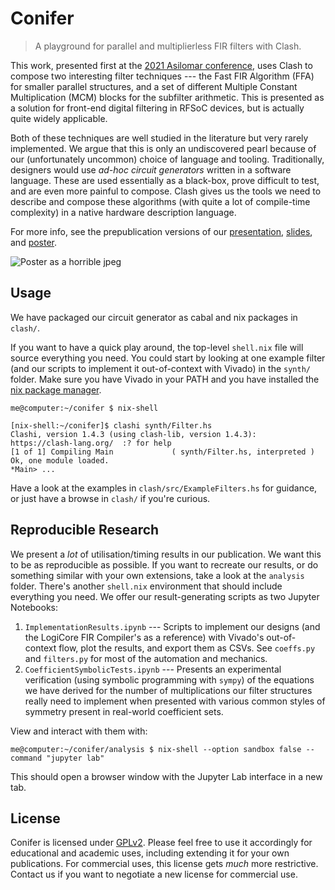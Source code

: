 # Conifer

> A playground for parallel and multiplierless FIR filters with Clash.

This work, presented first at the [2021 Asilomar
conference](https://asilomarsscconf.org/), uses Clash to compose two interesting
filter techniques --- the Fast FIR Algorithm (FFA) for smaller parallel
structures, and a set of different Multiple Constant Multiplication (MCM) blocks
for the subfilter arithmetic. This is presented as a solution for front-end
digital filtering in RFSoC devices, but is actually quite widely applicable.

Both of these techniques are well studied in the literature but very rarely
implemented. We argue that this is only an undiscovered pearl because of our
(unfortunately uncommon) choice of language and tooling. Traditionally,
designers would use _ad-hoc circuit generators_ written in a software
language. These are used essentially as a black-box, prove difficult to test,
and are even more painful to compose. Clash gives us the tools we need to describe
and compose these algorithms (with quite a lot of compile-time complexity) in a
native hardware description language.

For more info, see the prepublication versions of our
[presentation](https://cramsay.co.uk/content/images/2021/10/asilomar_video.mp4),
[slides](https://cramsay.co.uk/content/images/2021/10/asilomar_slides.pdf), and
[poster](https://cramsay.co.uk/content/images/2021/10/asilomar_poster.pdf).

![Poster as a horrible jpeg](https://cramsay.co.uk/content/images/2021/10/asilomar_poster.jpg)

## Usage

We have packaged our circuit generator as cabal and nix packages in `clash/`.

If you want to have a quick play around, the top-level `shell.nix` file will
source everything you need. You could start by looking at one example filter
(and our scripts to implement it out-of-context with Vivado) in the `synth/`
folder. Make sure you have Vivado in your PATH and you have installed the [nix
package manager](https://nixos.org/manual/nix/stable/#chap-installation).

```console
me@computer:~/conifer $ nix-shell

[nix-shell:~/conifer]$ clashi synth/Filter.hs 
Clashi, version 1.4.3 (using clash-lib, version 1.4.3):
https://clash-lang.org/  :? for help
[1 of 1] Compiling Main             ( synth/Filter.hs, interpreted )
Ok, one module loaded.
*Main> ...
```

Have a look at the examples in `clash/src/ExampleFilters.hs` for guidance, or
just have a browse in `clash/` if you're curious.

## Reproducible Research

We present a _lot_ of utilisation/timing results in our publication. We want this
to be as reproducible as possible. If you want to recreate our results, or do
something similar with your own extensions, take a look at the `analysis`
folder. There's another `shell.nix` environment that should include everything
you need. We offer our result-generating scripts as two Jupyter Notebooks:

  1. `ImplementationResults.ipynb` --- Scripts to implement our designs (and
     the LogiCore FIR Compiler's as a reference) with Vivado's out-of-context
     flow, plot the results, and export them as CSVs. See `coeffs.py` and
     `filters.py` for most of the automation and mechanics.
  2. `CoefficientSymbolicTests.ipynb` --- Presents an experimental verification
     (using symbolic programming with `sympy`) of the equations we have derived
     for the number of multiplications our filter structures really need to
     implement when presented with various common styles of symmetry present in
     real-world coefficient sets.

View and interact with them with:
```console
me@computer:~/conifer/analysis $ nix-shell --option sandbox false --command "jupyter lab"
```
This should open a browser window with the Jupyter Lab interface in a new tab.

## License

Conifer is licensed under [GPLv2](./LICENSE). Please feel free to use it
accordingly for educational and academic uses, including extending it for your
own publications. For commercial uses, this license gets *much* more restrictive.
Contact us if you want to negotiate a new license for commercial use.
